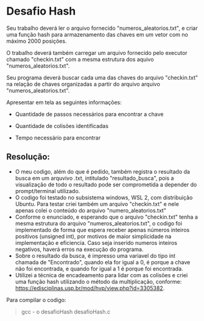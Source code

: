 # Desafio Hash
Seu trabalho deverá ler o arquivo fornecido "numeros_aleatorios.txt", e criar uma função hash para armazenamento das chaves em um vetor com no máximo 2000 posições.

O trabalho deverá também carregar um arquivo fornecido pelo executor chamado "checkin.txt" com a mesma estrutura dos aquivo "numeros_aleatorios.txt".

Seu programa deverá buscar cada uma das chaves do arquivo "checkin.txt" na relação de chaves organizadas a partir do arquivo arquivo "numeros_aleatorios.txt".

Apresentar em tela as seguintes informações:

- Quantidade de passos necessários para encontrar a chave

- Quantidade de colisões identificadas

- Tempo necessário para encontrar


## Resolução: 

- O meu codigo, além do que é pedido, também registra o resultado da busca em um arquvivo .txt, intitulado "resultado_busca", pois a visualização de todo o resultado pode ser comprometida a depender do prompt/terminal utilizado. 
- O codigo foi testado no subsistema windows, WSL 2, com distribuição Ubuntu. Para testar criei também um arquivo "checkin.txt" e nele apenas colei o conteúdo do arquivo "numero_aleatorios.txt"
- Conforme o enunciado, e esperando que o arquivo "checkin.txt" tenha a mesma estrutura do arquivo "numeros_aleatorios.txt", o codigo foi implementado de forma que espera receber apenas números inteiros positivos (unsigned int), por motivos de maior simplicidade na implementação e eficiencia. Caso seja inserido numeros inteiros negativos, haverá erros na execução do programa. 
- Sobre o resultado da busca, é impresso uma variavel do tipo int chamada de "Encontrado", quando ela for igual a 0, é porque a chave não foi encontrada, e quando for igual a 1 é porque foi encontrada.
- Utilizei a técnica de encadeamento para lidar com as colisões e criei uma função hash utilizando o método da multiplicação, conforme: https://edisciplinas.usp.br/mod/hvp/view.php?id=3305382.

Para compilar o codigo:
> gcc - o desafioHash desafioHash.c 

